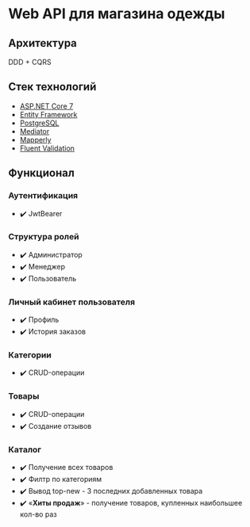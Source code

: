 # Web API для магазина одежды

## Архитектура

DDD + CQRS

## Стек технологий 

- [ASP.NET Core 7](https://dotnet.microsoft.com/en-us/apps/aspnet)
- [Entity Framework](https://learn.microsoft.com/en-us/aspnet/entity-framework)
- [PostgreSQL](https://www.postgresql.org/)
- [Mediator](https://github.com/martinothamar/Mediator)
- [Mapperly](https://github.com/riok/mapperly)
- [Fluent Validation](https://docs.fluentvalidation.net/en/latest/)

## Функционал 

### Аутентификация 
- ✔️ JwtBearer

### Структура ролей
- ✔️ Администратор
- ✔️ Менеджер
- ✔️ Пользователь

### Личный кабинет пользователя 
- ✔️ Профиль
- ✔️ История заказов

### Категории
- ✔️ CRUD-операции

### Товары
- ✔️ CRUD-операции
- ✔️ Создание отзывов

### Каталог
- ✔️ Получение всех товаров
- ✔️ Филтр по категориям
- ✔️ Вывод top-new - 3 последних добавленных товара
- ✔️ «**Хиты продаж**» - получение товаров, купленных наибольшее кол-во раз